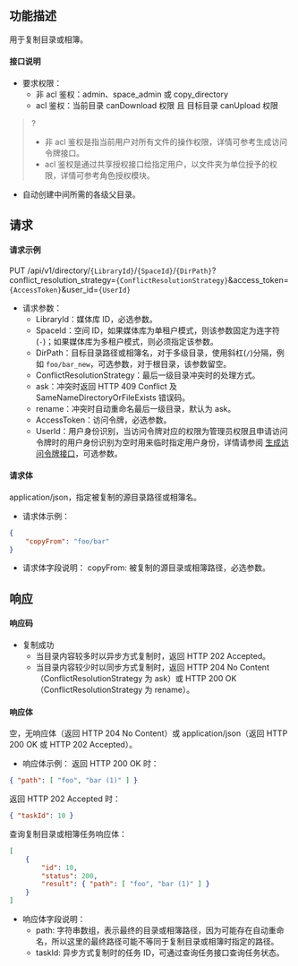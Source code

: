 ## 功能描述

用于复制目录或相簿。

#### 接口说明

- 要求权限：
    - 非 acl 鉴权：admin、space_admin 或 copy_directory
    - acl 鉴权：当前目录 canDownload 权限 且 目标目录 canUpload 权限
>?
> - 非 acl 鉴权是指当前用户对所有文件的操作权限，详情可参考生成访问令牌接口。
> - acl 鉴权是通过共享授权接口给指定用户，以文件夹为单位授予的权限，详情可参考角色授权模块。
> 
- 自动创建中间所需的各级父目录。

## 请求

#### 请求示例  

PUT /api/v1/directory/`{LibraryId}`/`{SpaceId}`/`{DirPath}`?conflict_resolution_strategy=`{ConflictResolutionStrategy}`&access_token=`{AccessToken}`&user_id=`{UserId}`

- 请求参数：
    - LibraryId：媒体库 ID，必选参数。
    - SpaceId：空间 ID，如果媒体库为单租户模式，则该参数固定为连字符(`-`)；如果媒体库为多租户模式，则必须指定该参数。
    - DirPath：目标目录路径或相簿名，对于多级目录，使用斜杠(`/`)分隔，例如 `foo/bar_new`，可选参数，对于根目录，该参数留空。
    - ConflictResolutionStrategy：最后一级目录冲突时的处理方式。
     - ask：冲突时返回 HTTP 409 Conflict 及 SameNameDirectoryOrFileExists 错误码。
     - rename：冲突时自动重命名最后一级目录，默认为 ask。
    - AccessToken：访问令牌，必选参数。
    - UserId：用户身份识别，当访问令牌对应的权限为管理员权限且申请访问令牌时的用户身份识别为空时用来临时指定用户身份，详情请参阅 [生成访问令牌接口](https://cloud.tencent.com/document/product/1339/71159)，可选参数。

#### 请求体

application/json，指定被复制的源目录路径或相簿名。

- 请求体示例：

```json
{
    "copyFrom": "foo/bar"
}
```

- 请求体字段说明：
  copyFrom: 被复制的源目录或相簿路径，必选参数。

## 响应

#### 响应码

- 复制成功
    - 当目录内容较多时以异步方式复制时，返回 HTTP 202 Accepted。
    - 当目录内容较少时以同步方式复制时，返回 HTTP 204 No Content（ConflictResolutionStrategy 为 ask）或 HTTP 200 OK（ConflictResolutionStrategy 为 rename）。

#### 响应体

空，无响应体（返回 HTTP 204 No Content）或 application/json（返回 HTTP 200 OK 或 HTTP 202 Accepted）。

- 响应体示例：
返回 HTTP 200 OK 时：
```json
{ "path": [ "foo", "bar (1)" ] }
```
返回 HTTP 202 Accepted 时：
```json
{ "taskId": 10 }
```
查询复制目录或相簿任务响应体：
```json
[
    {
        "id": 10,
        "status": 200,
        "result": { "path": [ "foo", "bar (1)" ] }
    }
]
```
- 响应体字段说明：
    - path: 字符串数组，表示最终的目录或相簿路径，因为可能存在自动重命名，所以这里的最终路径可能不等同于复制目录或相簿时指定的路径。
    - taskId: 异步方式复制时的任务 ID，可通过查询任务接口查询任务状态。

